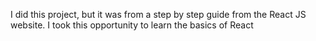I did this project, but it was from a step by step guide from the React JS website.
I took this opportunity to learn the basics of React
